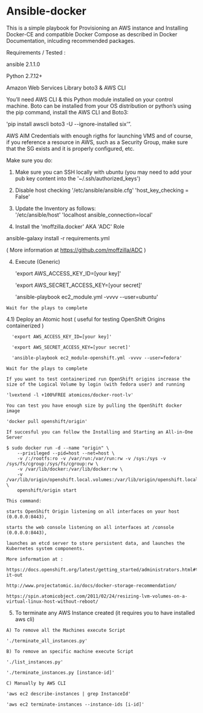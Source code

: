 # Ansible-docker

This is a simple playbook for Provisioning an AWS instance and Installing Docker-CE and compatible Docker Compose
as described in Docker Documentation, inlcuding recommended packages. 

Requirements / Tested :

  ansible 2.1.1.0
  
  Python 2.7.12+
  
  Amazon Web Services Library boto3 & AWS CLI 
 
   You’ll need AWS CLI & this Python module installed on your control machine. Boto can be installed from your OS distribution or python’s using the pip command, install the AWS CLI and Boto3:

   'pip install awscli boto3 -U --ignore-installed six'”.
   
  AWS AIM Credentials with enough rigths for launching VMS and of course, if you reference a resource in AWS, such as a Security Group, make sure that the SG exists and it is properly configured, etc. 
  
Make sure you do:

  1) Make sure you can SSH locally with ubuntu
    (you may need to add your pub key content into the '~/.ssh/authorized_keys')
  
  2) Disable host checking
      '/etc/ansible/ansible.cfg'
      'host_key_checking = False'
      
  3) Update the Inventory as follows:  
       '/etc/ansible/host'
       'localhost ansible_connection=local'
  
  4) Install the 'moffzilla.docker' AKA 'ADC' Role 
  
  ansible-galaxy install -r requirements.yml
  
( More information at https://github.com/moffzilla/ADC )

       
  4) Execute (Generic)
  
      'export AWS_ACCESS_KEY_ID=[your key]'
      
      'export AWS_SECRET_ACCESS_KEY=[your secret]'
      
      'ansible-playbook ec2_module.yml -vvvv --user=ubuntu'
    
    Wait for the plays to complete

  4.1) Deploy an Atomic host ( useful for testing OpenShift Origins containerized )

      'export AWS_ACCESS_KEY_ID=[your key]'

      'export AWS_SECRET_ACCESS_KEY=[your secret]'

      'ansible-playbook ec2_module-openshift.yml -vvvv --user=fedora'

    Wait for the plays to complete 

    If you want to test containerized run OpenShift origins increase the size of the Logical Volume by login (with fedora user) and running

	'lvextend -l +100%FREE atomicos/docker-root-lv'

    You can test you have enough size by pulling the OpenShift docker image 

	'docker pull openshift/origin'
	
	If succesful you can follow the Installing and Starting an All-in-One Server
	
	$ sudo docker run -d --name "origin" \
        --privileged --pid=host --net=host \
        -v /:/rootfs:ro -v /var/run:/var/run:rw -v /sys:/sys -v /sys/fs/cgroup:/sys/fs/cgroup:rw \
        -v /var/lib/docker:/var/lib/docker:rw \
        -v /var/lib/origin/openshift.local.volumes:/var/lib/origin/openshift.local.volumes:rslave \ 
        openshift/origin start
	
	This command:

	starts OpenShift Origin listening on all interfaces on your host (0.0.0.0:8443),

	starts the web console listening on all interfaces at /console (0.0.0.0:8443),

	launches an etcd server to store persistent data, and launches the Kubernetes system components.
	
	More information at :
	
	https://docs.openshift.org/latest/getting_started/administrators.html#try-it-out
	
	http://www.projectatomic.io/docs/docker-storage-recommendation/
	
	https://spin.atomicobject.com/2011/02/24/resizing-lvm-volumes-on-a-virtual-linux-host-without-reboot/
	
    
   5) To terminate any AWS Instance created
    (it requires you to have installed aws cli)
    
    A) To remove all the Machines execute Script
    
    './terminate_all_instances.py' 
    
    B) To remove an specific machine execute Script
    
    './list_instances.py'
    
    './terminate_instances.py [instance-id]'
    
    C) Manually by AWS CLI
    
    'aws ec2 describe-instances | grep InstanceId'
    
    'aws ec2 terminate-instances --instance-ids [i-id]'
    
    
    

